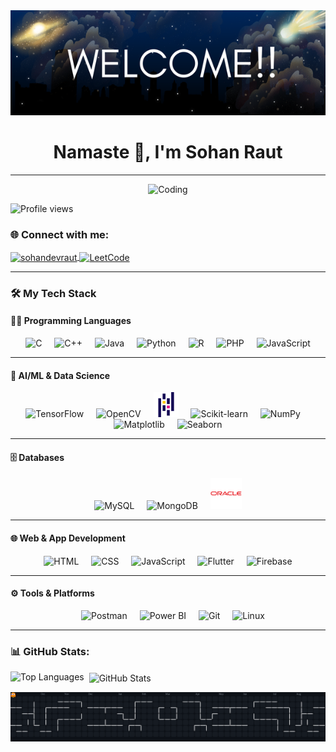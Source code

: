 <div align="center">
    <img src="https://github.com/SRx210/SRx210/blob/main/Github%20Banner.png" alt="GitHub Banner">
</div>

<h1 align="center">Namaste 🙏, I'm Sohan Raut</h1>

---

<div align="center">
    <img src="https://user-images.githubusercontent.com/74038190/225813708-98b745f2-7d22-48cf-9150-083f1b00d6c9.gif" alt="Coding" width="400px"/>
</div>

<p align="left">
    <img src="https://komarev.com/ghpvc/?username=srx210&label=Profile%20views&color=0e75b6&style=flat" alt="Profile views" />
</p>

### 🌐 Connect with me:
<a href="https://linkedin.com/in/sohandevraut" target="blank">
    <img align="center" src="https://raw.githubusercontent.com/rahuldkjain/github-profile-readme-generator/master/src/images/icons/Social/linked-in-alt.svg" alt="sohandevraut" height="30" width="40" />
</a>
<a href="https://www.leetcode.com/srx_210" target="_blank">
    <img align="center" src="https://raw.githubusercontent.com/rahuldkjain/github-profile-readme-generator/master/src/images/icons/Social/leet-code.svg" alt="LeetCode" height="30" width="40" />
</a>

---

### 🛠️ My Tech Stack

#### 🧑‍💻 Programming Languages

<div align="center">
  <img src="https://skillicons.dev/icons?i=c" height="50" alt="C" />
  <img width="12" />
  <img src="https://skillicons.dev/icons?i=cpp" height="50" alt="C++" />
  <img width="12" />
  <img src="https://skillicons.dev/icons?i=java" height="50" alt="Java" />
  <img width="12" />
  <img src="https://skillicons.dev/icons?i=python" height="50" alt="Python" />
  <img width="12" />
  <img src="https://skillicons.dev/icons?i=r" height="50" alt="R" />
  <img width="12" />
  <img src="https://skillicons.dev/icons?i=php" height="50" alt="PHP" />
  <img width="12" />
  <img src="https://skillicons.dev/icons?i=js" height="50" alt="JavaScript" />
</div>

---

#### 🤖 AI/ML & Data Science

<div align="center">
  <img src="https://skillicons.dev/icons?i=tensorflow" height="50" alt="TensorFlow" />
  <img width="12" />
  <img src="https://skillicons.dev/icons?i=opencv" height="50" alt="OpenCV" />
  <img width="12" />
  <img src="https://raw.githubusercontent.com/devicons/devicon/master/icons/pandas/pandas-original.svg" height="40" alt="Pandas" />
  <img width="12" />
  <img src="https://upload.wikimedia.org/wikipedia/commons/0/05/Scikit_learn_logo_small.svg" height="40" alt="Scikit-learn" />
  <img width="12" />
  <img src="https://numpy.org/images/logo.svg" height="40" alt="NumPy" />
  <img width="12" />
  <img src="https://matplotlib.org/_static/images/logo2.svg" height="40" alt="Matplotlib" />
  <img width="12" />
  <img src="https://seaborn.pydata.org/_images/logo-mark-lightbg.svg" height="40" alt="Seaborn" />
</div>

---

#### 🗄️ Databases

<div align="center">
  <img src="https://skillicons.dev/icons?i=mysql" height="50" alt="MySQL" />
  <img width="12" />
  <img src="https://skillicons.dev/icons?i=mongodb" height="50" alt="MongoDB" />
  <img width="12" />
  <img src="https://raw.githubusercontent.com/devicons/devicon/master/icons/oracle/oracle-original.svg" height="50" alt="Oracle" />
</div>

---

#### 🌐 Web & App Development

<div align="center">
  <img src="https://skillicons.dev/icons?i=html" height="50" alt="HTML" />
  <img width="12" />
  <img src="https://skillicons.dev/icons?i=css" height="50" alt="CSS" />
  <img width="12" />
  <img src="https://skillicons.dev/icons?i=js" height="50" alt="JavaScript" />
  <img width="12" />
  <img src="https://skillicons.dev/icons?i=flutter" height="50" alt="Flutter" />
  <img width="12" />
  <img src="https://skillicons.dev/icons?i=firebase" height="50" alt="Firebase" />
</div>

---

#### ⚙️ Tools & Platforms

<div align="center">
  <img width="12" />
  <img src="https://skillicons.dev/icons?i=postman" height="50" alt="Postman" />
  <img width="12" />
  <img src="https://raw.githubusercontent.com/microsoft/PowerBI-Icons/24f1db8bdfab951c25db591772140d2f4ec5bc1e/SVG/Power-BI.svg" height="50" alt="Power BI">
  <img width="12" />
  <img src="https://skillicons.dev/icons?i=git" height="50" alt="Git" />
  <img width="12" />
  <img src="https://skillicons.dev/icons?i=linux" height="50" alt="Linux" />
</div>

---

### 📊 GitHub Stats:
<p>
    <img align="left" src="https://github-readme-stats.vercel.app/api/top-langs?username=srx210&show_icons=true&locale=en&layout=compact&theme=dark" alt="Top Languages" />
</p>

<p>&nbsp;
    <img align="center" src="https://github-readme-stats.vercel.app/api?username=srx210&show_icons=true&locale=en&theme=dark" alt="GitHub Stats" />
</p>

![Pacman contribution graph - dark mode](https://raw.githubusercontent.com/SRx210/SRx210/output/pacman-contribution-graph-dark.svg)





